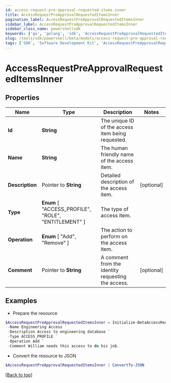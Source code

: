 ```yaml
---
id: access-request-pre-approval-requested-items-inner
title: AccessRequestPreApprovalRequestedItemsInner
pagination_label: AccessRequestPreApprovalRequestedItemsInner
sidebar_label: AccessRequestPreApprovalRequestedItemsInner
sidebar_class_name: powershellsdk
keywords: ['go', 'golang', 'sdk', 'AccessRequestPreApprovalRequestedItemsInner'] 
slug: /tools/sdk/powershell/beta/models/access-request-pre-approval-requested-items-inner
tags: ['SDK', 'Software Development Kit', 'AccessRequestPreApprovalRequestedItemsInner']
---
```



# AccessRequestPreApprovalRequestedItemsInner

## Properties

Name | Type | Description | Notes
------------ | ------------- | ------------- | -------------
**Id** |  **String** | The unique ID of the access item being requested. | 
**Name** |  **String** | The human friendly name of the access item. | 
**Description** |  Pointer to **String** | Detailed description of the access item. | [optional] 
**Type** |   **Enum** [  "ACCESS_PROFILE",    "ROLE",    "ENTITLEMENT" ] | The type of access item. | 
**Operation** |   **Enum** [  "Add",    "Remove" ] | The action to perform on the access item. | 
**Comment** |  Pointer to **String** | A comment from the identity requesting the access. | [optional] 

## Examples

- Prepare the resource
```powershell
$AccessRequestPreApprovalRequestedItemsInner = Initialize-BetaAccessRequestPreApprovalRequestedItemsInner  -Id 2c91808b6ef1d43e016efba0ce470904 `
 -Name Engineering Access `
 -Description Access to engineering database `
 -Type ACCESS_PROFILE `
 -Operation Add `
 -Comment William needs this access to do his job.
```

- Convert the resource to JSON
```powershell
$AccessRequestPreApprovalRequestedItemsInner | ConvertTo-JSON
```


[[Back to top]](#) 

